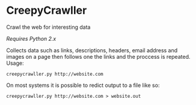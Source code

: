 # CreepyCrawller
Crawl the web for interesting data

*Requires Python 2.x*

Collects data such as links, descriptions, headers, email address and images on a page then follows one the links and the proccess is repeated. Usage:

    creepycrawller.py http://website.com

On most systems it is possible to redict output to a file like so:

    creepycrawller.py http://website.com > website.out
